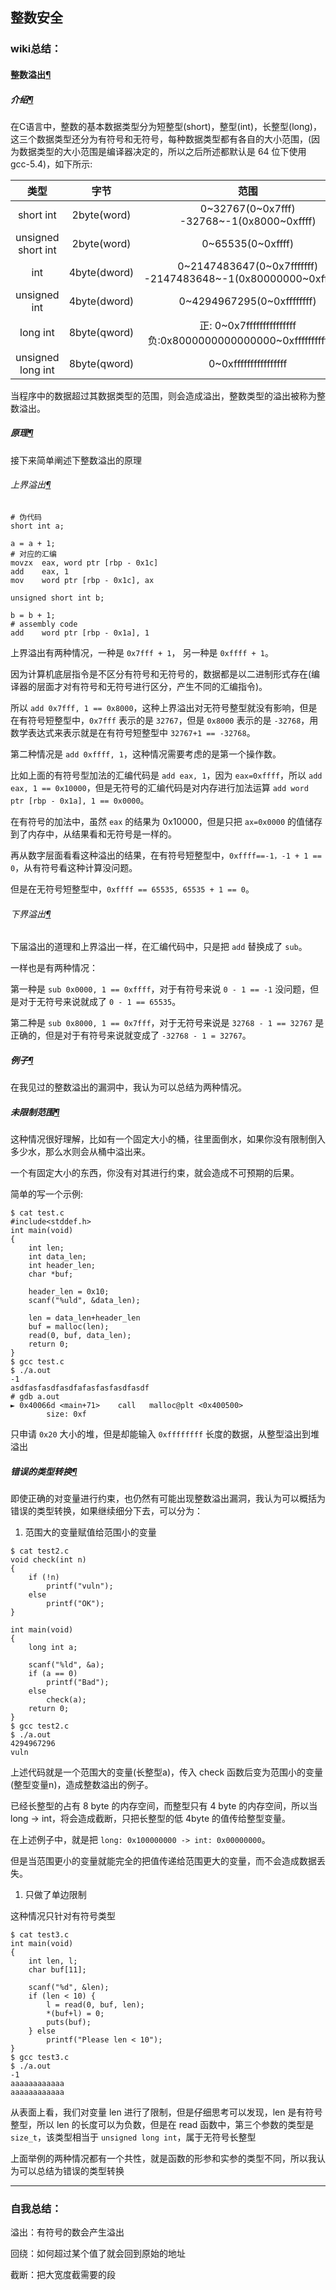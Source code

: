 ## 整数安全

### wiki总结：

#### 整数溢出[¶](https://ctf-wiki.org/pwn/linux/user-mode/integeroverflow/introduction/#_1)

##### 介绍[¶](https://ctf-wiki.org/pwn/linux/user-mode/integeroverflow/introduction/#_2)

在C语言中，整数的基本数据类型分为短整型(short)，整型(int)，长整型(long)，这三个数据类型还分为有符号和无符号，每种数据类型都有各自的大小范围，(因为数据类型的大小范围是编译器决定的，所以之后所述都默认是 64 位下使用 gcc-5.4)，如下所示:

|        类型        |     字节     |                             范围                             |
| :----------------: | :----------: | :----------------------------------------------------------: |
|     short int      | 2byte(word)  |          0~32767(0~0x7fff) -32768~-1(0x8000~0xffff)          |
| unsigned short int | 2byte(word)  |                      0~65535(0~0xffff)                       |
|        int         | 4byte(dword) | 0~2147483647(0~0x7fffffff) -2147483648~-1(0x80000000~0xffffffff) |
|    unsigned int    | 4byte(dword) |                  0~4294967295(0~0xffffffff)                  |
|      long int      | 8byte(qword) | 正: 0~0x7fffffffffffffff 负:0x8000000000000000~0xffffffffffffffff |
| unsigned long int  | 8byte(qword) |                     0~0xffffffffffffffff                     |



当程序中的数据超过其数据类型的范围，则会造成溢出，整数类型的溢出被称为整数溢出。

##### 原理[¶](https://ctf-wiki.org/pwn/linux/user-mode/integeroverflow/introduction/#_3)

接下来简单阐述下整数溢出的原理

###### 上界溢出[¶](https://ctf-wiki.org/pwn/linux/user-mode/integeroverflow/introduction/#_4)

```
# 伪代码
short int a;

a = a + 1;
# 对应的汇编
movzx  eax, word ptr [rbp - 0x1c]
add    eax, 1
mov    word ptr [rbp - 0x1c], ax

unsigned short int b;

b = b + 1;
# assembly code
add    word ptr [rbp - 0x1a], 1
```

上界溢出有两种情况，一种是 `0x7fff + 1`， 另一种是 `0xffff + 1`。

因为计算机底层指令是不区分有符号和无符号的，数据都是以二进制形式存在(编译器的层面才对有符号和无符号进行区分，产生不同的汇编指令)。

所以 `add 0x7fff, 1 == 0x8000`，这种上界溢出对无符号整型就没有影响，但是在有符号短整型中，`0x7fff` 表示的是 `32767`，但是 `0x8000` 表示的是 `-32768`，用数学表达式来表示就是在有符号短整型中 `32767+1 == -32768`。

第二种情况是 `add 0xffff, 1`，这种情况需要考虑的是第一个操作数。

比如上面的有符号型加法的汇编代码是 `add eax, 1`，因为 `eax=0xffff`，所以 `add eax, 1 == 0x10000`，但是无符号的汇编代码是对内存进行加法运算 `add word ptr [rbp - 0x1a], 1 == 0x0000`。

在有符号的加法中，虽然 `eax` 的结果为 0x10000，但是只把 `ax=0x0000` 的值储存到了内存中，从结果看和无符号是一样的。

再从数字层面看看这种溢出的结果，在有符号短整型中，`0xffff==-1，-1 + 1 == 0`，从有符号看这种计算没问题。

但是在无符号短整型中，`0xffff == 65535, 65535 + 1 == 0`。

###### 下界溢出[¶](https://ctf-wiki.org/pwn/linux/user-mode/integeroverflow/introduction/#_5)

下届溢出的道理和上界溢出一样，在汇编代码中，只是把 `add` 替换成了 `sub`。

一样也是有两种情况：

第一种是 `sub 0x0000, 1 == 0xffff`，对于有符号来说 `0 - 1 == -1` 没问题，但是对于无符号来说就成了 `0 - 1 == 65535`。

第二种是 `sub 0x8000, 1 == 0x7fff`，对于无符号来说是 `32768 - 1 == 32767` 是正确的，但是对于有符号来说就变成了 `-32768 - 1 = 32767`。

##### 例子[¶](https://ctf-wiki.org/pwn/linux/user-mode/integeroverflow/introduction/#_6)

在我见过的整数溢出的漏洞中，我认为可以总结为两种情况。

##### 未限制范围[¶](https://ctf-wiki.org/pwn/linux/user-mode/integeroverflow/introduction/#_7)

这种情况很好理解，比如有一个固定大小的桶，往里面倒水，如果你没有限制倒入多少水，那么水则会从桶中溢出来。

一个有固定大小的东西，你没有对其进行约束，就会造成不可预期的后果。

简单的写一个示例:

```
$ cat test.c
#include<stddef.h>
int main(void)
{
    int len;
    int data_len;
    int header_len;
    char *buf;

    header_len = 0x10;
    scanf("%uld", &data_len);

    len = data_len+header_len
    buf = malloc(len);
    read(0, buf, data_len);
    return 0;
}
$ gcc test.c
$ ./a.out
-1
asdfasfasdfasdfafasfasfasdfasdf
# gdb a.out
► 0x40066d <main+71>    call   malloc@plt <0x400500>
        size: 0xf
```

只申请 `0x20` 大小的堆，但是却能输入 `0xffffffff` 长度的数据，从整型溢出到堆溢出

##### 错误的类型转换[¶](https://ctf-wiki.org/pwn/linux/user-mode/integeroverflow/introduction/#_8)

即使正确的对变量进行约束，也仍然有可能出现整数溢出漏洞，我认为可以概括为错误的类型转换，如果继续细分下去，可以分为：

1. 范围大的变量赋值给范围小的变量

```
$ cat test2.c
void check(int n)
{
    if (!n)
        printf("vuln");
    else
        printf("OK");
}

int main(void)
{
    long int a;

    scanf("%ld", &a);
    if (a == 0)
        printf("Bad");
    else
        check(a);
    return 0;
}
$ gcc test2.c
$ ./a.out
4294967296
vuln
```

上述代码就是一个范围大的变量(长整型a)，传入 check 函数后变为范围小的变量(整型变量n)，造成整数溢出的例子。

已经长整型的占有 8 byte 的内存空间，而整型只有 4 byte 的内存空间，所以当 long -> int，将会造成截断，只把长整型的低 4byte 的值传给整型变量。

在上述例子中，就是把 `long: 0x100000000 -> int: 0x00000000`。

但是当范围更小的变量就能完全的把值传递给范围更大的变量，而不会造成数据丢失。

1. 只做了单边限制

这种情况只针对有符号类型

```
$ cat test3.c
int main(void)
{
    int len, l;
    char buf[11];

    scanf("%d", &len);
    if (len < 10) {
        l = read(0, buf, len);
        *(buf+l) = 0;
        puts(buf);
    } else
        printf("Please len < 10");        
}
$ gcc test3.c
$ ./a.out
-1
aaaaaaaaaaaa
aaaaaaaaaaaa
```

从表面上看，我们对变量 len 进行了限制，但是仔细思考可以发现，len 是有符号整型，所以 len 的长度可以为负数，但是在 read 函数中，第三个参数的类型是 `size_t`，该类型相当于 `unsigned long int`，属于无符号长整型

上面举例的两种情况都有一个共性，就是函数的形参和实参的类型不同，所以我认为可以总结为错误的类型转换

---

### 自我总结：

溢出：有符号的数会产生溢出

回绕：如何超过某个值了就会回到原始的地址

截断：把大宽度截需要的段

